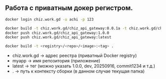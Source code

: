 ## Работа с приватным докер регистром.

```sh
docker login chiz.work.gd -u achi -p 123

docker build -t chiz.work.gd/chiz_api_gateway:0.0.1a -t chiz.work.gd/chiz_api_gateway:latest .
docker push chiz.work.gd/chiz_api_gateway:1.0.0
docker push chiz.work.gd/chiz_api_gateway:latest
```


```sh
docker build -t <registry>/<repo>/<image>:<tag> .
```

- chiz.work.gd → адрес реестра (приватный Docker registry)
- myapp → имя репозитория (приложение)
- latest → тег (можно указать 1.0.0, dev, 20250916, commit1234 и т.д.)
- . → путь к контексту сборки (в данном случае текущая папка)
